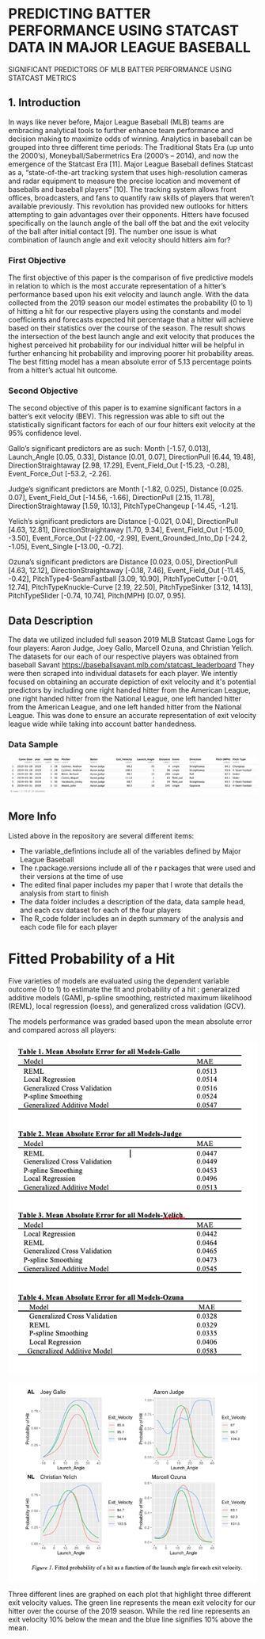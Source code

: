 # PREDICTING BATTER PERFORMANCE USING STATCAST DATA IN MAJOR LEAGUE BASEBALL
SIGNIFICANT PREDICTORS OF MLB BATTER PERFORMANCE USING STATCAST METRICS

## 1. Introduction

In ways like never before, Major League Baseball (MLB) teams are embracing analytical tools to further enhance team performance and decision making to maximize odds of winning. Analytics in baseball can be grouped into three different time periods: The Traditional Stats Era (up unto the 2000’s), Moneyball/Sabermetrics Era (2000’s – 2014), and now the emergence of the Statcast Era [11]. Major League Baseball defines Statcast as a, “state-of-the-art tracking system that uses high-resolution cameras and radar equipment to measure the precise location and movement of baseballs and baseball players” [10]. The tracking system allows front offices, broadcasters, and fans to quantify raw skills of players that weren’t available previously. This revolution has provided new outlooks for hitters attempting to gain advantages over their opponents. Hitters have focused specifically on the launch angle of the ball off the bat and the exit velocity of the ball after initial contact [9]. The number one issue is what combination of launch angle and exit velocity should hitters aim for? 

### First Objective
The first objective of this paper is the comparison of five predictive models in relation to which is the most accurate representation of a hitter’s performance based upon his exit velocity and launch angle. With the data collected from the 2019 season our model estimates the probability (0 to 1) of hitting a hit for our respective players using the constants and model coefficients and forecasts expected hit percentage that a hitter will achieve based on their statistics over the course of the season. The result shows the intersection of the best launch angle and exit velocity that produces the highest perceived hit probability for our individual hitter will be helpful in further enhancing hit probability and improving poorer hit probability areas. The best fitting model has a mean absolute error of 5.13 percentage points from a hitter’s actual hit outcome.

### Second Objective
The second objective of this paper is to examine significant factors in a batter’s exit velocity (BEV). This regression was able to sift out the statistically significant factors for each of our four hitters exit velocity at the 95% confidence level. 

Gallo’s significant predictors are as such: Month [-1.57, 0.013], Launch_Angle [0.05, 0.33], Distance [0.01, 0.07], DirectionPull [6.44, 19.48], DirectionStraightaway [2.98, 17.29], Event_Field_Out [-15.23, -0.28], Event_Force_Out [-53.2, -2.26]. 

Judge’s significant predictors are Month [-1.82, 0.025], Distance [0.025. 0.07], Event_Field_Out [-14.56, -1.66], DirectionPull [2.15, 11.78], DirectionStraightaway [1.59, 10.13], PitchTypeChangeup [-14.45, -1.21]. 

Yelich’s significant predictors are Distance [-0.021, 0.04], DirectionPull [4.63, 12.81], DirectionStraightaway [1.70, 9.34], Event_Field_Out [-15.00, -3.50], Event_Force_Out [-22.00, -2.99], Event_Grounded_Into_Dp [-24.2, -1.05], Event_Single [-13.00, -0.72]. 

Ozuna’s significant predictors are Distance [0.023, 0.05], DirectionPull [4.63, 12.12], DirectionStraightaway [-0.18, 7.46], Event_Field_Out [-11.45, -0.42], PitchType4-SeamFastball [3.09, 10.90], PitchTypeCutter [-0.01, 12.74], PitchTypeKnuckle-Curve [2.19, 22.50], PitchTypeSinker [3.12, 14.13], PitchTypeSlider [-0.74, 10.74], Pitch(MPH) [0.07, 0.95]. 





## Data Description

The data we utilized included full season 2019 MLB Statcast Game Logs for four players: Aaron Judge, Joey Gallo, Marcell Ozuna, and Christian Yelich. The datasets for our each of our respective players was obtained from baseball Savant https://baseballsavant.mlb.com/statcast_leaderboard
They were then scraped into individual datasets for each player. We intently focused on obtaining an accurate depiction of exit velocity and it's potential predictors by including one right handed hitter from the American League, one right handed hitter from the National League, one left handed hitter from the American League, and one left handed hitter from the National League. This was done to ensure an accurate representation of exit velocity league wide while taking into account batter handedness.

### Data Sample

![](data/data_head.png)





## More Info

Listed above in the repository are several different items: 

* The variable_defintions include all of the variables defined by Major League Baseball
* The r.package.versions include all of the r packages that were used and their versions at the time of use
* The edited final paper includes my paper that I wrote that details the analysis from start to finish
* The data folder includes a description of the data, data sample head, and each csv dataset for each of the four players
* The R_code folder includes an in depth summary of the analysis and each code file for each player






# Fitted Probability of a Hit

Five varieties of models are evaluated using the dependent variable outcome (0 to 1) to estimate the fit and probability of a hit : generalized additive models (GAM), p-spline smoothing, restricted maximum likelihood (REML), local regression (loess), and generalized cross validation (GCV). 

The models performance was graded based upon the mean absolute error and compared across all players:

![](fitted_probability/model_results.png)

![](fitted_probability/fitted_probability_all_plots.png)


Three different lines are graphed on each plot that highlight three different exit velocity values. The green line represents the mean exit velocity for our hitter over the course of the 2019 season. While the red line represents an exit velocity 10% below the mean and the blue line signifies 10% above the mean. 
